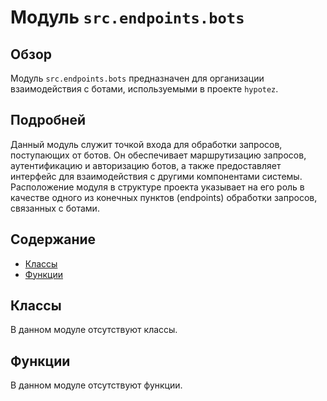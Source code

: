# Модуль `src.endpoints.bots`

## Обзор

Модуль `src.endpoints.bots` предназначен для организации взаимодействия с ботами, используемыми в проекте `hypotez`.

## Подробней

Данный модуль служит точкой входа для обработки запросов, поступающих от ботов. Он обеспечивает маршрутизацию запросов, аутентификацию и авторизацию ботов, а также предоставляет интерфейс для взаимодействия с другими компонентами системы. Расположение модуля в структуре проекта указывает на его роль в качестве одного из конечных пунктов (endpoints) обработки запросов, связанных с ботами.

## Содержание

- [Классы](#классы)
- [Функции](#функции)

## Классы

В данном модуле отсутствуют классы.

## Функции

В данном модуле отсутствуют функции.